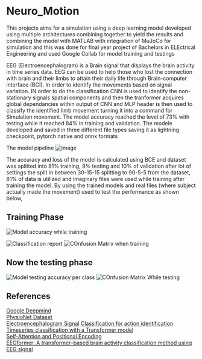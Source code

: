 # Neuro_Motion


This projects aims for a simulation using a deep learning model developed using multiple architectures combining together to yield the results and combining the model with MATLAB with integration of MuJoCo for simulation and this was done for final year project of Bachelors in ELEctrical Engineering and used Google Collab for model training and testings 

EEG (Electroencephalogram) is a Brain signal that displays the brain activity in time series data. EEG can be used to help those who lost the connection with brain and their limbs to attain their daily life through Brain-computer interface (BCI). In order to identify the movements based on signal variation. IN order to do the classification CNN is used to identify the non-stationary signals spatial components and then the tranformer acquires global dependancies within output of CNN and MLP header is then used to classify the identified limb movement turning it into a command for Simulation movement. The model accuracy reached the level of 73% with testing while it reached 84% in training and validation.
The modele developed and saved in three different file types saving it as lightning checkpoint, pytorch native and onnx formats

The model pipeline ![image](https://github.com/user-attachments/assets/d9e1ee16-c4c5-41cf-88c2-ff4c62f39f58)


The accuracy and loss of the model is calculated using BCE and dataset was splitted into 81% training, 9% testing and 10% of validation after lot of settings the split in between 30-15-15 splitting to 90-5-5 from the dataset, 81% of data is utilized and imaginary files were used while training after training the model. By using the trained models and real files (where subject actually made the movement) used to test the performance as shown below,

## Training Phase

![Model accuracy while training](https://github.com/user-attachments/assets/81cf7e3a-81bf-4ab3-85bb-d1ae361ca8bc) 

![Classification report](https://github.com/user-attachments/assets/61fdba09-b67a-4d84-b950-2de1b168b7f5)
![COnfusion Matrix when training](https://github.com/user-attachments/assets/4e0889e5-71e6-4e2d-804a-fa1b81a6f927) 

## Now the testing phase
![Model testing accuracy per class](https://github.com/user-attachments/assets/a60acdf6-cd3e-44bf-9568-54170c8823b2) 
![COnfusion Matrix While testing](https://github.com/user-attachments/assets/e68a9c11-c6b9-466e-934a-df1dba6c1af2) 

## References
[Google Deepmind](https://github.com/google-deepmind)<br/>
[PhysioNet Dataset](https://physionet.org/content/eegmmidb/1.0.0/)<br/>
[Electroencephalogram Signal Classification for action identification](https://keras.io/examples/timeseries/eeg_signal_classification/)<br/>
[Timeseries classification with a Transformer model](https://keras.io/examples/timeseries/timeseries_classification_transformer/)<br/>
[Self-Attention and Positional Encoding](https://d2l.ai/chapter_attention-mechanisms-and-transformers/self-attention-and-positional-encoding.html)<br/>
[EEGformer: A transformer–based brain activity classification method using EEG signal](https://www.frontiersin.org/journals/neuroscience/articles/10.3389/fnins.2023.1148855/full)<br/>

